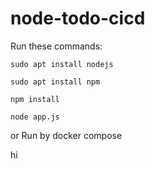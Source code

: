 # node-todo-cicd

Run these commands:


`sudo apt install nodejs`


`sudo apt install npm`


`npm install`

`node app.js`

or Run by docker compose



hi
